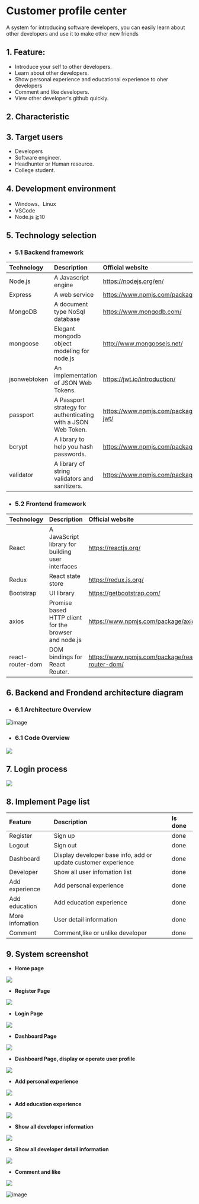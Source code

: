 # Customer profile center


A system for introducing software developers, you can easily learn about other developers and use it to make other new friends


## 1. Feature:

- Introduce your self to other developers.
- Learn about other developers.
- Show personal experience and educational experience to oher developers
- Comment and like developers.
- View other developer's github quickly.

## 2. Characteristic

## 3. Target users

- Developers
- Software engineer.
- Headhunter or Human resource.
- College student.

## 4. Development environment

- Windows、Linux
- VSCode
- Node.js ≧10

## 5. Technology selection

- ### 5.1 Backend framework

<table>
<thead>
<tr>
<th align="left">Technology</th>
<th align="left">Description</th>
<th align="left">Official website</th>
</tr>
</thead>
<tbody>
<tr>
<td align="left">Node.js</td>
<td align="left">A Javascript engine</td>
<td align="left"><a href="https://nodejs.org/en/" rel="nofollow">https://nodejs.org/en/</a></td>
</tr>

<tr>
<td align="left">Express</td>
<td align="left">A web service</td>
<td align="left"><a href="https://www.npmjs.com/package/express" rel="nofollow">https://www.npmjs.com/package/express</a></td>
</tr>

<tr>
<td align="left">MongoDB</td>
<td align="left">A document type NoSql database</td>
<td align="left"><a href="https://www.mongodb.com/" rel="nofollow">https://www.mongodb.com/</a></td>
</tr>

<tr>
<td align="left">mongoose</td>
<td align="left">Elegant mongodb object modeling for node.js</td>
<td align="left"><a href="http://www.mongoosejs.net/" rel="nofollow">http://www.mongoosejs.net/</a></td>
</tr>


<tr>
<td align="left">jsonwebtoken</td>
<td align="left">An implementation of JSON Web Tokens.</td>
<td align="left"><a href="https://jwt.io/introduction/" rel="nofollow">https://jwt.io/introduction/</a></td>
</tr>

<tr>
<td align="left">passport</td>
<td align="left">A Passport strategy for authenticating with a JSON Web Token.</td>
<td align="left"><a href="https://www.npmjs.com/package/passport-jwt/" rel="nofollow">https://www.npmjs.com/package/passport-jwt/</a></td>
</tr>

<tr>
<td align="left">bcrypt</td>
<td align="left">A library to help you hash passwords.</td>
<td align="left"><a href="https://www.npmjs.com/package/bcrypt/" rel="nofollow">https://www.npmjs.com/package/bcrypt/</a></td>
</tr>

<tr>
<td align="left">validator</td>
<td align="left">A library of string validators and sanitizers.</td>
<td align="left"><a href="https://www.npmjs.com/package/validator/" rel="nofollow">https://www.npmjs.com/package/validator/</a></td>
</tr>
</tbody>
</table>

- ### 5.2 Frontend framework

<table>
<thead>
<tr>
<th align="left">Technology</th>
<th align="left">Description</th>
<th align="left">Official website</th>
</tr>
</thead>
<tbody>
<tr>
<td align="left">React</td>
<td align="left">A JavaScript library for building user interfaces</td>
<td align="left"><a href="https://reactjs.org/" rel="nofollow">https://reactjs.org/</a></td>
</tr>
<tr>
<td align="left">Redux</td>
<td align="left">React state store</td>
<td align="left"><a href="https://redux.js.org/" rel="nofollow">https://redux.js.org/</a></td>
</tr>
<tr>
<td align="left">Bootstrap</td>
<td align="left">UI library</td>
<td align="left"><a href="https://getbootstrap.com/" rel="nofollow">https://getbootstrap.com/</a></td>
</tr>
<tr>
<td align="left">axios</td>
<td align="left">Promise based HTTP client for the browser and node.js</td>
<td align="left"><a href="https://www.npmjs.com/package/axios/" rel="nofollow">https://www.npmjs.com/package/axios/</a></td>
</tr>
<tr>
<td align="left">react-router-dom</td>
<td align="left">DOM bindings for React Router.</td>
<td align="left"><a href="https://www.npmjs.com/package/react-router-dom/" rel="nofollow">https://www.npmjs.com/package/react-router-dom/</a></td>
</tr>
</tbody>
</table>

## 6. Backend and Frondend architecture diagram

- ### 6.1 Architecture Overview

![image](https://user-images.githubusercontent.com/19200456/126529714-b3e462de-bc5c-4677-9d6a-864cd15b6a39.png)

- ### 6.1 Code Overview

![](@attachment/Clipboard_2021-07-22-00-12-04.png)

## 7. Login process

![](@attachment/Clipboard_2021-07-22-00-44-54.png)

## 8. Implement Page list

<table>
<thead>
<tr>
<th align="left">Feature</th>
<th align="left">Description</th>
<th align="left">Is done</th>
</tr>
</thead>
<tbody>
<tr>
<td align="left">Register</td>
<td align="left">Sign up</td>
<td align="left">done</td>
</tr>

<tr>
<td align="left">Logout</td>
<td align="left">Sign out</td>
<td align="left">done</td>
</tr>

<tr>
<td align="left">Dashboard</td>
<td align="left">Display developer base info, add or update customer experience</td>
<td align="left">done</td>
</tr>

<tr>
<td align="left">Developer</td>
<td align="left">Show all user infomation list</td>
<td align="left">done</td>
</tr>

<tr>
<td align="left">Add experience</td>
<td align="left">Add personal experience</td>
<td align="left">done</td>
</tr>

<tr>
<td align="left">Add education</td>
<td align="left">Add education experience</td>
<td align="left">done</td>
</tr>

<tr>
<td align="left">More infomation</td>
<td align="left">User detail information</td>
<td align="left">done</td>
</tr>
<tr>
<td align="left">Comment</td>
<td align="left">Comment,like or unlike developer</td>
<td align="left">done</td>
</tr>

</tbody>
</table>


## 9. System screenshot

- **Home page**

![](@attachment/Clipboard_2021-07-21-23-36-56.png)

- **Register Page**

![](@attachment/Clipboard_2021-07-21-23-38-16.png)

- **Login Page**

![](@attachment/Clipboard_2021-07-21-23-38-50.png)

- **Dashboard Page**

![](@attachment/Clipboard_2021-07-21-23-40-22.png)

- **Dashboard Page, display or operate user profile**

![](@attachment/Clipboard_2021-07-21-23-49-24.png)

- **Add personal experience**

![](@attachment/Clipboard_2021-07-21-23-50-55.png)

- **Add education experience**

![](@attachment/Clipboard_2021-07-21-23-51-29.png)

- **Show all developer information**

![](@attachment/Clipboard_2021-07-21-23-52-26.png)

- **Show all developer detail information**

![](@attachment/Clipboard_2021-07-21-23-55-16.png)

- **Comment and like**

![](@attachment/Clipboard_2021-07-21-23-58-19.png)

![image](https://user-images.githubusercontent.com/19200456/126529567-0f20d0ed-d8fb-42ff-8c17-ec8295832e9a.png)

